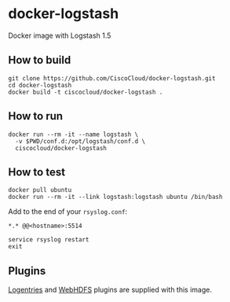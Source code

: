 # docker-logstash
Docker image with Logstash 1.5

## How to build
```
git clone https://github.com/CiscoCloud/docker-logstash.git
cd docker-logstash
docker build -t ciscocloud/docker-logstash .
```

## How to run
```
docker run --rm -it --name logstash \
  -v $PWD/conf.d:/opt/logstash/conf.d \
  ciscocloud/docker-logstash
```

## How to test
```
docker pull ubuntu
docker run --rm -it --link logstash:logstash ubuntu /bin/bash
```
Add to the end of your `rsyslog.conf`:

`*.* @@<hostname>:5514`
```
service rsyslog restart
exit
```

## Plugins
[Logentries](https://logentries.com) and [WebHDFS](https://github.com/dstore-dbap/logstash-webhdfs) plugins are supplied with this image.
